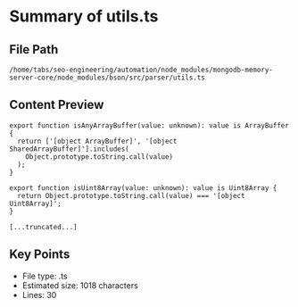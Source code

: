 # Summary of utils.ts
  
## File Path
`/home/tabs/seo-engineering/automation/node_modules/mongodb-memory-server-core/node_modules/bson/src/parser/utils.ts`

## Content Preview
```
export function isAnyArrayBuffer(value: unknown): value is ArrayBuffer {
  return ['[object ArrayBuffer]', '[object SharedArrayBuffer]'].includes(
    Object.prototype.toString.call(value)
  );
}

export function isUint8Array(value: unknown): value is Uint8Array {
  return Object.prototype.toString.call(value) === '[object Uint8Array]';
}

[...truncated...]
```

## Key Points
- File type: .ts
- Estimated size: 1018 characters
- Lines: 30
